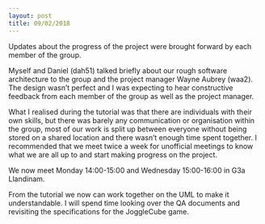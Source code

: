 ```yaml
---
layout: post
title: 09/02/2018
---
```

Updates about the progress of the project were brought forward by each member of the group.

Myself and Daniel (dah51) talked briefly about our rough software architecture to the group and the project manager Wayne Aubrey (waa2). The design wasn’t perfect and I was expecting to hear constructive feedback from each member of the group as well as the project manager. 

What I realised during the tutorial was that there are individuals with their own skills, but there was barely any communication or organisation within the group, most of our work is split up between everyone without being stored on a shared location and there wasn’t enough time spent together. I recommended that we meet twice a week for unofficial meetings to know what we are all up to and start making progress on the project. 

We now meet Monday 14:00-15:00 and Wednesday 15:00-16:00 in G3a Llandinam.

From the tutorial we now can work together on the UML to make it understandable. I will spend time looking over the QA documents and revisiting the specifications for the JoggleCube game. 
